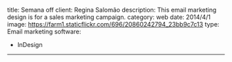 title: Semana off
client: Regina Salomão
description: This email marketing design is for a sales marketing campaign.
category: web
date: 2014/4/1
image: https://farm1.staticflickr.com/696/20860242794_23bb9c7c13
type: Email marketing
software:
- InDesign
---
